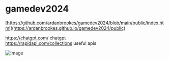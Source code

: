 # gamedev2024


[https://github.com/ardanbrookes/gamedev2024/blob/main/public/index.html](https://ardanbrookes.github.io/gamedev2024/public)

https://chatgpt.com/ chatgpt<br>
https://rapidapi.com/collections useful apis

![image](https://github.com/user-attachments/assets/782fd579-4fcc-4602-9509-848f7a7c3f61)
